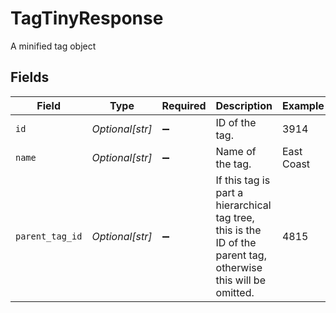 # TagTinyResponse

A minified tag object


## Fields

| Field                                                                                                          | Type                                                                                                           | Required                                                                                                       | Description                                                                                                    | Example                                                                                                        |
| -------------------------------------------------------------------------------------------------------------- | -------------------------------------------------------------------------------------------------------------- | -------------------------------------------------------------------------------------------------------------- | -------------------------------------------------------------------------------------------------------------- | -------------------------------------------------------------------------------------------------------------- |
| `id`                                                                                                           | *Optional[str]*                                                                                                | :heavy_minus_sign:                                                                                             | ID of the tag.                                                                                                 | 3914                                                                                                           |
| `name`                                                                                                         | *Optional[str]*                                                                                                | :heavy_minus_sign:                                                                                             | Name of the tag.                                                                                               | East Coast                                                                                                     |
| `parent_tag_id`                                                                                                | *Optional[str]*                                                                                                | :heavy_minus_sign:                                                                                             | If this tag is part a hierarchical tag tree, this is the ID of the parent tag, otherwise this will be omitted. | 4815                                                                                                           |